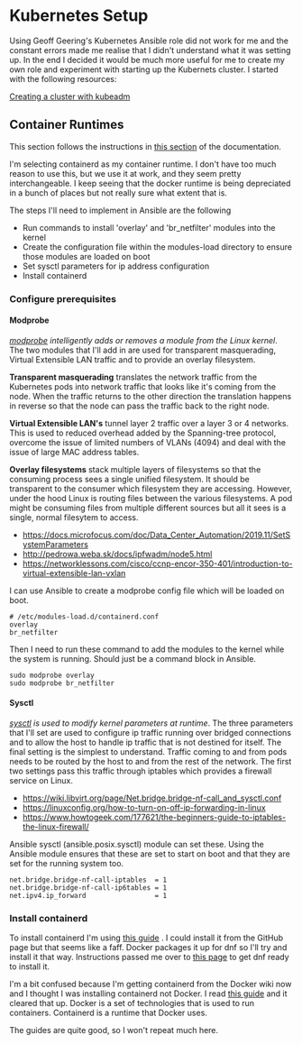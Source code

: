 # Kubernetes Setup

Using Geoff Geering's Kubernetes Ansible role did not work for me and the constant errors made me realise that I didn't
understand what it was setting up. In the end I decided it would be much more useful for me to create my own role and
experiment with starting up the Kubernets cluster. I started with the following resources:

[Creating a cluster with kubeadm](https://kubernetes.io/docs/setup/production-environment/tools/kubeadm/create-cluster-kubeadm/#pod-network)

## Container Runtimes

This section follows the instructions
in [this section](https://kubernetes.io/docs/setup/production-environment/container-runtimes/#containerd) of the
documentation.

I'm selecting containerd as my container runtime. I don't have too much reason to use this, but we use it at work, and
they seem pretty interchangeable. I keep seeing that the docker runtime is being depreciated in a bunch of places but
not really sure what extent that is.

The steps I'll need to implement in Ansible are the following

- Run commands to install 'overlay' and 'br_netfilter' modules into the kernel
- Create the configuration file within the modules-load directory to ensure those modules are loaded on boot
- Set sysctl parameters for ip address configuration
- Install containerd

### Configure prerequisites

#### Modprobe

_[modprobe](https://linux.die.net/man/8/modprobe) intelligently adds or removes a module from the Linux kernel_. The two
modules that I'll add in are used for
transparent masquerading, Virtual Extensible LAN traffic and to provide an overlay filesystem.

**Transparent masquerading** translates the network traffic from the Kubernetes pods into network traffic that looks
like it's coming from the node. When the traffic returns to the other direction the translation happens in reverse so
that the node can pass the traffic back to the right node.

**Virtual Extensible LAN's** tunnel layer 2 traffic over a layer 3 or 4 networks. This is used to reduced overhead added
by the Spanning-tree protocol, overcome the issue of limited numbers of VLANs (4094) and deal with the issue of large
MAC address tables.

**Overlay filesystems** stack multiple layers of filesystems so that the consuming process sees a single unified
filesystem. It should be transparent to the consumer which filesystem they are accessing. However, under the hood Linux
is routing files between the various filesystems. A pod might be consuming files from multiple different sources but all
it sees is a single, normal filesytem to access.

- https://docs.microfocus.com/doc/Data_Center_Automation/2019.11/SetSystemParameters
- http://pedrowa.weba.sk/docs/ipfwadm/node5.html
- https://networklessons.com/cisco/ccnp-encor-350-401/introduction-to-virtual-extensible-lan-vxlan

I can use Ansible to create a modprobe config file which will be loaded on boot.

    # /etc/modules-load.d/containerd.conf
    overlay
    br_netfilter

Then I need to run these command to add the modules to the kernel while the system is running. Should just be a command
block in Ansible.

    sudo modprobe overlay
    sudo modprobe br_netfilter

#### Sysctl

_[sysctl](https://linux.die.net/man/8/sysctl) is used to modify kernel parameters at runtime_. The three parameters that
I'll set are used to configure ip traffic running over bridged connections and to allow the host to handle ip traffic
that is not destined for itself. The final setting is the simplest to understand. Traffic coming to and from pods needs
to be routed by the host to and from the rest of the network. The first two settings pass this traffic through iptables
which provides a firewall service on Linux.

- https://wiki.libvirt.org/page/Net.bridge.bridge-nf-call_and_sysctl.conf
- https://linuxconfig.org/how-to-turn-on-off-ip-forwarding-in-linux
- https://www.howtogeek.com/177621/the-beginners-guide-to-iptables-the-linux-firewall/

Ansible sysctl (ansible.posix.sysctl) module can set these. Using the Ansible module ensures that these are set to start
on boot and that they are set for the running system too.

    net.bridge.bridge-nf-call-iptables  = 1
    net.bridge.bridge-nf-call-ip6tables = 1
    net.ipv4.ip_forward                 = 1

### Install containerd

To install containerd I'm using [this guide](https://github.com/containerd/containerd/blob/main/docs/getting-started.md)
. I could install it from the GitHub page but that seems like a faff. Docker packages it up for dnf so I'll try and
install it that way. Instructions passed me over to [this page](https://docs.docker.com/engine/install/debian/) to get
dnf ready to install it.

I'm a bit confused because I'm getting containerd from the Docker wiki now and I thought I was installing containerd not
Docker. I
read [this guide](https://www.theserverside.com/blog/Coffee-Talk-Java-News-Stories-and-Opinions/Whats-the-difference-between-containerd-and-Docker#:~:text=Docker%20is%20a%20broad%20set,uses%20containerd%20as%20its%20runtime.)
and it cleared that up. Docker is a set of technologies that is used to run containers. Containerd is a runtime that
Docker uses.

The guides are quite good, so I won't repeat much here.
